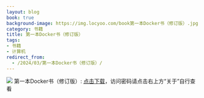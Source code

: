 ```yaml
---
layout: blog
book: true
background-image: https://img.locyoo.com/book第一本Docker书（修订版）.jpg
category: 书籍
title: 第一本Docker书（修订版）
tags:
- 书籍
- 计算机
redirect_from:
  - /2024/03/第一本Docker书（修订版）/
---
```

![](https://img.locyoo.com/book第一本Docker书（修订版）.jpg)
第一本Docker书（修订版）: <a name = "ref1" href="https://089m.com/f/50983618-1314076271-ccc278?p=3619">点击下载</a>，访问密码请点击右上方“关于”自行查看